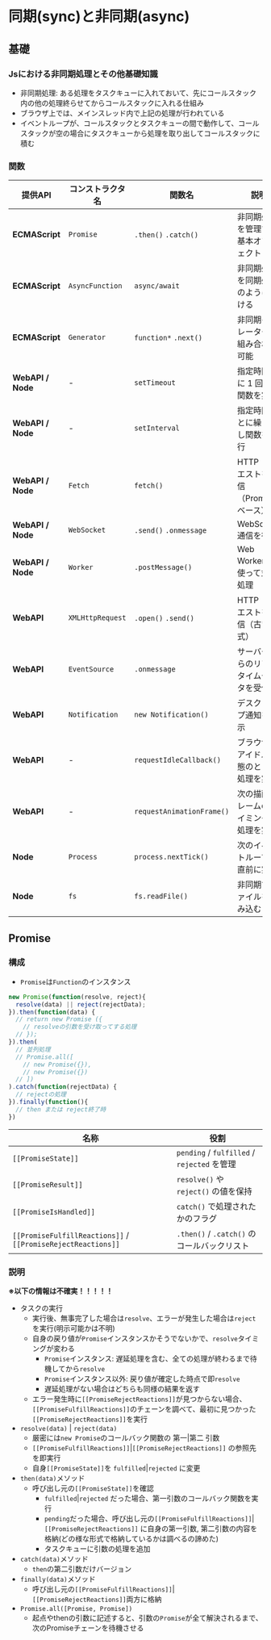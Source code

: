 # 同期(sync)と非同期(async)
## 基礎
### Jsにおける非同期処理とその他基礎知識
- 非同期処理: ある処理をタスクキューに入れておいて、先にコールスタック内の他の処理終らせてからコールスタックに入れる仕組み
- ブラウザ上では、メインスレッド内で上記の処理が行われている
- イベントループが、コールスタックとタスクキューの間で動作して、コールスタックが空の場合にタスクキューから処理を取り出してコールスタックに積む

### 関数
| **提供API**         | **コンストラクタ名**  | **関数名**                  | **説明** |
|--------------------|------------------|-------------------------|--------------------------------------------|
| **ECMAScript**    | `Promise`        | `.then()` `.catch()`     | 非同期処理を管理する基本オブジェクト |
| **ECMAScript**    | `AsyncFunction`  | `async/await`           | 非同期処理を同期処理のように書ける |
| **ECMAScript**    | `Generator`      | `function*` `.next()`    | 非同期イテレーターと組み合わせ可能 |
| **WebAPI / Node** | -                | `setTimeout`            | 指定時間後に 1 回だけ関数を実行 |
| **WebAPI / Node** | -                | `setInterval`           | 指定時間ごとに繰り返し関数を実行 |
| **WebAPI / Node** | `Fetch`          | `fetch()`               | HTTP リクエストを送信（Promise ベース） |
| **WebAPI / Node** | `WebSocket`      | `.send()` `.onmessage`  | WebSocket 通信を行う |
| **WebAPI / Node** | `Worker`         | `.postMessage()`        | Web Worker を使って並列処理 |
| **WebAPI**        | `XMLHttpRequest` | `.open()` `.send()`     | HTTP リクエストを送信（古い方式） |
| **WebAPI**        | `EventSource`    | `.onmessage`            | サーバーからのリアルタイムデータを受信 |
| **WebAPI**        | `Notification`   | `new Notification()`    | デスクトップ通知を表示 |
| **WebAPI**        | -                | `requestIdleCallback()` | ブラウザがアイドル状態のときに処理を実行 |
| **WebAPI**        | -                | `requestAnimationFrame()` | 次の描画フレームのタイミングで処理を実行 |
| **Node**         | `Process`        | `process.nextTick()`    | 次のイベントループの直前に実行 |
| **Node**         | `fs`             | `fs.readFile()`        | 非同期でファイルを読み込む |


## Promise
### 構成
- `Promise`は`Function`のインスタンス

```js
new Promise(function(resolve, reject){
  resolve(data) || reject(rejectData);
}).then(function(data) {
  // return new Promise ({
    // resolveの引数を受け取ってする処理
  // }); 
}).then( 
  // 並列処理
  // Promise.all([
    // new Promise({}),
    // new Promise({})
  // ])
).catch(function(rejectData) {
  // rejectの処理
}).finally(function(){
  // then または reject終了時
})
```
| **名称** | **役割** |
|----------|----------|
| `[[PromiseState]]` | `pending` / `fulfilled` / `rejected` を管理 |
| `[[PromiseResult]]` | `resolve()` や `reject()` の値を保持 |
| `[[PromiseIsHandled]]` | `catch()` で処理されたかのフラグ |
| `[[PromiseFulfillReactions]]` / `[[PromiseRejectReactions]]` | `.then()` / `.catch()` のコールバックリスト |

### 説明
**※以下の情報は不確実！！！！！**
- タスクの実行
  - 実行後、無事完了した場合は`resolve`、エラーが発生した場合は`reject`を実行(明示可能かは不明)
  - 自身の戻り値が`Promise`インスタンスかそうでないかで、`resolve`タイミングが変わる
    - `Promise`インスタンス: 遅延処理を含む、全ての処理が終わるまで待機してから`resolve`
    - `Promise`インスタンス以外: 戻り値が確定した時点で即`resolve`
    - 遅延処理がない場合はどちらも同様の結果を返す
  - エラー発生時に`[[PromiseRejectReactions]]`が見つからない場合、`[[PromiseFulfillReactions]]`のチェーンを調べて、最初に見つかった`[[PromiseRejectReactions]]`を実行
- `resolve(data)` | `reject(data)`
  - 厳密には`new Promise`のコールバック関数の 第一|第二 引数
  - `[[PromiseFulfillReactions]]`|`[[PromiseRejectReactions]]` の参照先を即実行
  - 自身`[[PromiseState]]`を `fulfilled`|`rejected` に変更
- `then(data)`メソッド
  - 呼び出し元の`[[PromiseState]]`を確認
    - `fulfilled`|`rejected` だった場合、第一引数のコールバック関数を実行
    - `pending`だった場合、呼び出し元の`[[PromiseFulfillReactions]]`|`[[PromiseRejectReactions]]` に自身の第一引数, 第二引数の内容を格納(どの様な形式で格納しているかは調べるの諦めた)
    - タスクキューに引数の処理を追加
- `catch(data)`メソッド
  - `then`の第二引数だけバージョン
- `finally(data)`メソッド
  - 呼び出し元の`[[PromiseFulfillReactions]]`|`[[PromiseRejectReactions]]`両方に格納
- `Promise.all([Promise, Promise])`
  - 起点やthenの引数に記述すると、引数の`Promise`が全て解決されるまで、次のPromiseチェーンを待機させる
